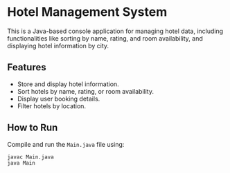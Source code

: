 # Hotel Management System

This is a Java-based console application for managing hotel data, including functionalities like sorting by name, rating, and room availability, and displaying hotel information by city.

## Features
- Store and display hotel information.
- Sort hotels by name, rating, or room availability.
- Display user booking details.
- Filter hotels by location.

## How to Run
Compile and run the `Main.java` file using:
```bash
javac Main.java
java Main
